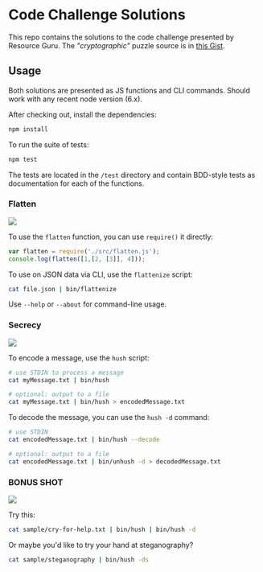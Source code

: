 # Code Challenge Solutions

This repo contains the solutions to the code challenge presented
by Resource Guru. The _"cryptographic"_ puzzle source is in
[this Gist](https://gist.github.com/kmckelvin/41a4a69e397b510274373aa241698561).

## Usage

Both solutions are presented as JS functions and CLI commands.
Should work with any recent node version (6.x).

After checking out, install the dependencies:

```bash
npm install
```

To run the suite of tests:

```bash
npm test
```

The tests are located in the `/test` directory and contain BDD-style
tests as documentation for each of the functions.

### Flatten

![](http://media.giphy.com/media/QfPdIVqn41bag/giphy.gif)

To use the `flatten` function, you can use `require()` it directly:

```js
var flatten = require('./src/flatten.js');
console.log(flatten([1,[2, [3]], 4]));
```

To use on JSON data via CLI, use the `flattenize` script:

```bash
cat file.json | bin/flattenize
```

Use `--help` or `--about` for command-line usage.

### Secrecy

![](https://i.imgur.com/OZPQZww.gif)

To encode a message, use the `hush` script:

```bash
# use STDIN to process a message
cat myMessage.txt | bin/hush

# optional: output to a file
cat myMessage.txt | bin/hush > encodedMessage.txt
```

To decode the message, you can use the `hush -d` command:

```bash
# use STDIN
cat encodedMessage.txt | bin/hush --decode

# optional: output to a file
cat encodedMessage.txt | bin/unhush -d > decodedMessage.txt
```

### BONUS SHOT

![](http://scoopempire.com/wp-content/uploads/2016/02/tumblr_ndndzohztZ1ru8wu1o1_400-1.gif)

Try this:

```bash
cat sample/cry-for-help.txt | bin/hush | bin/hush -d
```

Or maybe you'd like to try your hand at steganography?

```bash
cat sample/steganography | bin/hush -ds
```
